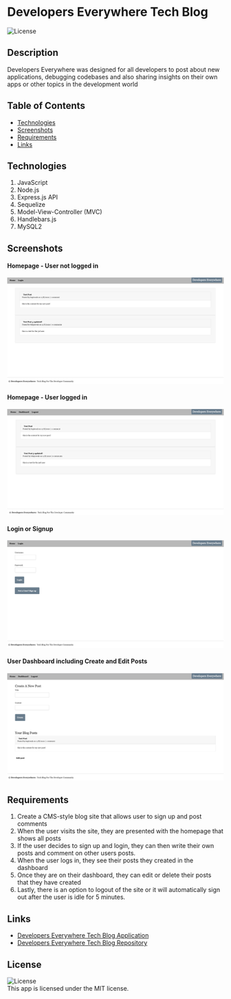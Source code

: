 # Developers Everywhere Tech Blog
![License](https://img.shields.io/badge/license-MIT%20License-blue.svg)

## Description
Developers Everywhere was designed for all developers to post about new applications, debugging codebases and also sharing insights on their own apps or other topics in the development world

## Table of Contents
* [Technologies](#technologies)
* [Screenshots](#screenshots)
* [Requirements](#requirements)
* [Links](#links)

## Technologies
1. JavaScript
2. Node.js
3. Express.js API
4. Sequelize
5. Model-View-Controller (MVC)
6. Handlebars.js
7. MySQL2

## Screenshots
#### Homepage - User not logged in
![Screenshots](./assets/images/screenshot_homepageprelogin.png)
#### Homepage - User logged in
![Screenshots](./assets/images/screenshot_homepagepostlogin.png)
#### Login or Signup
![Screenshots](./assets/images/screenshot_loginORsignup.png)
#### User Dashboard including Create and Edit Posts
![Screenshots](./assets/images/screenshot_dashboard.png)

## Requirements
1. Create a CMS-style blog site that allows user to sign up and post comments
2. When the user visits the site, they are presented with the homepage that shows all posts
3. If the user decides to sign up and login, they can then write their own posts and comment on other users posts.
4. When the user logs in, they see their posts they created in the dashboard
5. Once they are on their dashboard, they can edit or delete their posts that they have created
6. Lastly, there is an option to logout of the site or it will automatically sign out after the user is idle for 5 minutes.

## Links
* [Developers Everywhere Tech Blog Application](https://sleepy-stream-52263.herokuapp.com/)
* [Developers Everywhere Tech Blog Repository](https://github.com/bspiewak6/developer-techblog)

## License
![License](https://img.shields.io/badge/license-MIT%20License-blue.svg)  
This app is licensed under the MIT license.
